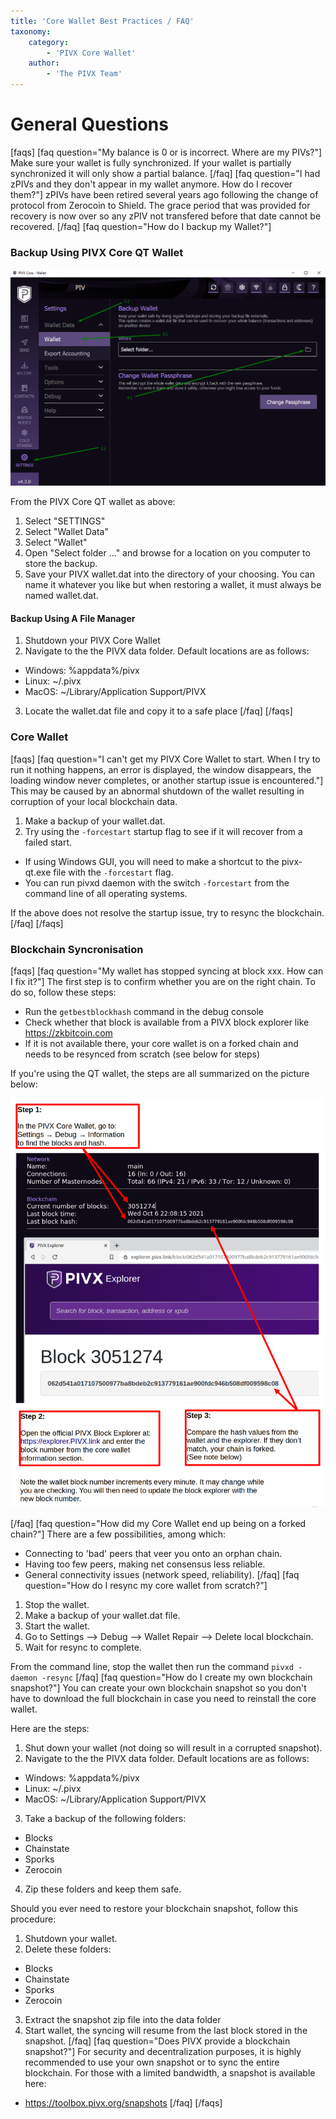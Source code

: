 ```yaml
---
title: 'Core Wallet Best Practices / FAQ'
taxonomy:
    category:
        - 'PIVX Core Wallet'
    author:
        - 'The PIVX Team'
---
```


# General Questions
[faqs]
[faq question="My balance is 0 or is incorrect.  Where are my PIVs?"]
Make sure your wallet is fully synchronized. If your wallet is partially synchronized it will only show a partial balance.
[/faq]
[faq question="I had zPIVs and they don't appear in my wallet anymore. How do I recover them?"]
zPIVs have been retired several years ago following the change of protocol from Zerocoin to Shield. The grace period that was provided for recovery is now over so any zPIV not transfered before that date cannot be recovered.
[/faq]
[faq question="How do I backup my Wallet?"]
### Backup Using PIVX Core QT Wallet  

![1.backup_wallet.png](1.backup_wallet.png?classes=center,img-fluid,py-5&cropResize=900,900&quality=75)

From the PIVX Core QT wallet as above:
1. Select "SETTINGS"
2. Select "Wallet Data"
3. Select "Wallet"
4. Open "Select folder ..." and browse for a location on you computer to store the backup.
5. Save your PIVX wallet.dat into the directory of your choosing.  You can name it whatever you like but when restoring a wallet, it must always be named wallet.dat.

#### Backup Using A File Manager
1. Shutdown your PIVX Core Wallet
2. Navigate to the the PIVX data folder. Default locations are as follows:
  * Windows: %appdata%/pivx 
  * Linux: ~/.pivx 
  * MacOS: ~/Library/Application Support/PIVX
3. Locate the wallet.dat file and copy it to a safe place
[/faq]
[/faqs]

### Core Wallet
[faqs]
[faq question="I can't get my PIVX Core Wallet to start. When I try to run it nothing happens, an error is displayed, the window disappears, the loading window never completes, or another startup issue is encountered."]
This may be caused by an abnormal shutdown of the wallet resulting in corruption of your local blockchain data.  

1. Make a backup of your wallet.dat.
2. Try using the `-forcestart` startup flag to see if it will recover from a failed start.
  * If using Windows GUI, you will need to make a shortcut to the pivx-qt.exe file with the `-forcestart` flag.
  * You can run pivxd daemon with the switch `-forcestart` from the command line of all operating systems. 

If the above does not resolve the startup issue, try to resync the blockchain.
[/faq]
[/faqs]

### Blockchain Syncronisation
[faqs]
[faq question="My wallet has stopped syncing at block xxx. How can I fix it?"]
The first step is to confirm whether you are on the right chain. To do so, follow these steps:  
* Run the `getbestblockhash` command in the debug console
* Check whether that block is available from a PIVX block explorer like https://zkbitcoin.com 
* If it is not available there, your core wallet is on a forked chain and needs to be resynced from scratch (see below for steps)

If you're using the QT wallet, the steps are all summarized on the picture below:  

![2.fork_check.png](2.fork_check.png?classes=center,img-fluid,py-5&cropResize=900,900&quality=75)

[/faq]
[faq question="How did my Core Wallet end up being on a forked chain?"]
There are a few possibilities, among which:  

* Connecting to 'bad' peers that veer you onto an orphan chain.
* Having too few peers, making net consensus less reliable.
* General connectivity issues (network speed, reliability).
[/faq]
[faq question="How do I resync my core wallet from scratch?"]
1. Stop the wallet.
2. Make a backup of your wallet.dat file.
3. Start the wallet.
4. Go to Settings --> Debug --> Wallet Repair --> Delete local blockchain.
5. Wait for resync to complete.

From the command line, stop the wallet then run the command `pivxd -daemon -resync`
[/faq]
[faq question="How do I create my own blockchain snapshot?"]
You can create your own blockchain snapshot so you don't have to download the full blockchain in case you need to reinstall the core wallet.  

Here are the steps:  

1. Shut down your wallet (not doing so will result in a corrupted snapshot).
2. Navigate to the the PIVX data folder. Default locations are as follows:
  * Windows: %appdata%/pivx 
  * Linux: ~/.pivx 
  * MacOS: ~/Library/Application Support/PIVX
3. Take a backup of the following folders:
  * Blocks
  * Chainstate
  * Sporks
  * Zerocoin
4. Zip these folders and keep them safe.

Should you ever need to restore your blockchain snapshot, follow this procedure:  
1. Shutdown your wallet.
2. Delete these folders:
  * Blocks
  * Chainstate
  * Sporks
  * Zerocoin
3. Extract the snapshot zip file into the data folder
4. Start wallet, the syncing will resume from the last block stored in the snapshot.
[/faq]
[faq question="Does PIVX provide a blockchain snapshot?"]
For security and decentralization purposes, it is highly recommended to use your own snapshot or to sync the entire blockchain. For those with a limited bandwidth, a snapshot is available here:  
* https://toolbox.pivx.org/snapshots
[/faq]
[/faqs]
